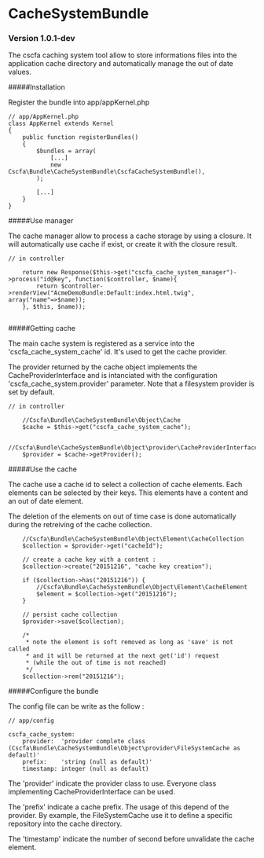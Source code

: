 # CacheSystemBundle
### Version 1.0.1-dev

The cscfa caching system tool allow to store informations files into the application cache directory and automatically manage the out of date values.

#####Installation

Register the bundle into app/appKernel.php

```
// app/AppKernel.php
class AppKernel extends Kernel
{
    public function registerBundles()
    {
        $bundles = array(
            [...]
            new Cscfa\Bundle\CacheSystemBundle\CscfaCacheSystemBundle(),
        );
        
        [...]
    }
}
```

#####Use manager

The cache manager allow to process a cache storage by using a closure. It will automatically use cache if exist, or create it with the closure result.

```
// in controller

	return new Response($this->get("cscfa_cache_system_manager")->process("id@key", function($controller, $name){
		return $controller->renderView("AcmeDemoBundle:Default:index.html.twig", array("name"=>$name)); 
	}, $this, $name));
	
```

#####Getting cache

The main cache system is registered as a service into the 'cscfa_cache_system_cache' id. It's used to get the cache provider.

The provider returned by the cache object implements the CacheProviderInterface and is intanciated with the configuration 'cscfa_cache_system.provider'
parameter. Note that a filesystem provider is set by default.

```
// in controller

	//Cscfa\Bundle\CacheSystemBundle\Object\Cache
	$cache = $this->get("cscfa_cache_system_cache");
	
	//Cscfa\Bundle\CacheSystemBundle\Object\provider\CacheProviderInterface
	$provider = $cache->getProvider();
```

#####Use the cache

The cache use a cache id to select a collection of cache elements. Each elements can be selected by their keys. This elements 
have a content and an out of date element.

The deletion of the elements on out of time case is done automatically during the retreiving of the cache collection.

```
	//Cscfa\Bundle\CacheSystemBundle\Object\Element\CacheCollection
	$collection = $provider->get("cacheId");
	
	// create a cache key with a content :
	$collection->create("20151216", "cache key creation");
	
	if ($collection->has("20151216")) {
		//Cscfa\Bundle\CacheSystemBundle\Object\Element\CacheElement
		$element = $collection->get("20151216");
	}
	
	// persist cache collection
	$provider->save($collection);
	
	/* 
	 * note the element is soft removed as long as 'save' is not called
	 * and it will be returned at the next get('id') request 
	 * (while the out of time is not reached)
	 */ 
	$collection->rem("20151216");
```

#####Configure the bundle

The config file can be write as the follow :

```
// app/config

cscfa_cache_system:
	provider:  'provider complete class (Cscfa\Bundle\CacheSystemBundle\Object\provider\FileSystemCache as default)'
	prefix:    'string (null as default)'
	timestamp: integer (null as default)
```

The 'provider' indicate the provider class to use. Everyone class implementing CacheProviderInterface can be used.

The 'prefix' indicate a cache prefix. The usage of this depend of the provider. By example, the FileSystemCache use it to define a specific repository into the cache directory.

The 'timestamp' indicate the number of second before unvalidate the cache element.
